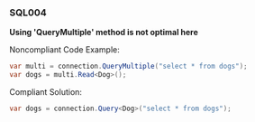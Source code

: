 ### SQL004
**Using 'QueryMultiple' method is not optimal here**

Noncompliant Code Example:  
```csharp
var multi = connection.QueryMultiple("select * from dogs");
var dogs = multi.Read<Dog>();
```

Compliant Solution:  
```csharp
var dogs = connection.Query<Dog>("select * from dogs");
```
